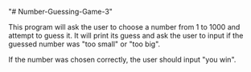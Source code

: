 "# Number-Guessing-Game-3" 

This program will ask the user to choose a number from 1 to 1000 and attempt to guess it. It will print its guess and ask the user to input if the guessed number was "too small" or "too big". 

If the number was chosen correctly, the user should input "you win".